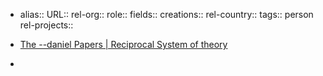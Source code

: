 - alias::
  URL::
  rel-org::
  role::
  fields::
  creations:: 
  rel-country::
  tags:: person
  rel-projects::
  
  
- [The --daniel Papers | Reciprocal System of theory](https://reciprocalsystem.org/papers/daniel-phoenix-iii)
-